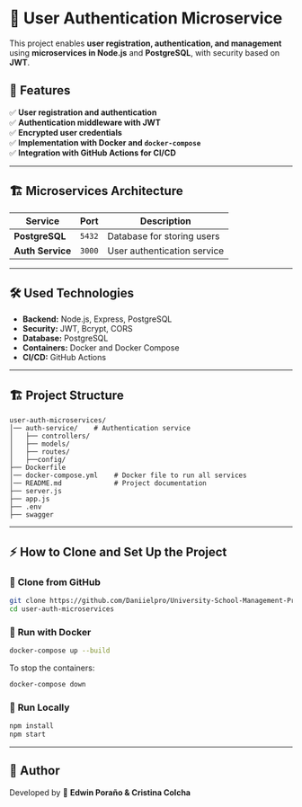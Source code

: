 
# 🔐 User Authentication Microservice

This project enables **user registration, authentication, and management** using **microservices in Node.js** and **PostgreSQL**, with security based on **JWT**.

## 🚀 Features
✅ **User registration and authentication**  
✅ **Authentication middleware with JWT**  
✅ **Encrypted user credentials**  
✅ **Implementation with Docker and `docker-compose`**  
✅ **Integration with GitHub Actions for CI/CD**  

---
## 🏗️ **Microservices Architecture**
| Service          | Port  | Description |
|-----------------|-------|-------------|
| **PostgreSQL**  | `5432` | Database for storing users |
| **Auth Service** | `3000` | User authentication service |

---
## 🛠️ **Used Technologies**
- **Backend:** Node.js, Express, PostgreSQL
- **Security:** JWT, Bcrypt, CORS
- **Database:** PostgreSQL
- **Containers:** Docker and Docker Compose
- **CI/CD:** GitHub Actions

---
## 🏗️ **Project Structure**
```
user-auth-microservices/
│── auth-service/    # Authentication service
│   ├── controllers/
│   ├── models/
│   ├── routes/
│   ├──config/
├── Dockerfile
│── docker-compose.yml    # Docker file to run all services
│── README.md             # Project documentation
├── server.js
├── app.js
├── .env
├── swagger
```

---

## ⚡ **How to Clone and Set Up the Project**

### 🔹 **Clone from GitHub**
```sh
git clone https://github.com/Daniielpro/University-School-Management-Project/user-auth-microservices.git
cd user-auth-microservices
```

### 🔹 **Run with Docker**
```sh
docker-compose up --build
```

To stop the containers:
```sh
docker-compose down
```

### 🔹 **Run Locally**
```sh
npm install
npm start
```

---

## 📜 **Author**
Developed by 🚀 **Edwin Poraño & Cristina Colcha**

